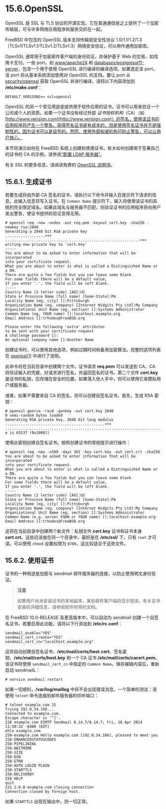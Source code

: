 # 15.6.OpenSSL

OpenSSL 是 SSL 与 TLS 协议的开源实现。它在普通通信层之上提供了一个加密传输层，可与许多网络应用程序和服务交织在一起。

FreeBSD 中包含的 OpenSSL 版本支持传输层安全性协议 1.0/1.1/1.2/1.3（TLSv1/TLSv1.1/TLSv1.2/TLSv1.3）网络安全协议，可以用作通用加密库。

OpenSSL 通常用于加密邮件客户端的身份验证，并保护基于 Web 的交易，如信用卡支付。一些 port，如 [www/apache24](https://cgit.freebsd.org/ports/tree/www/apache24/pkg-descr) 和 [databases/postgresql11-server](https://cgit.freebsd.org/ports/tree/databases/postgresql11-server/pkg-descr)，包含一个用于使用 OpenSSL 进行编译的编译选项。如果选定该 port，该 port 将从基本系统添加使用对 OpenSSL 的支持。要让 port 从 [security/openssl](https://cgit.freebsd.org/ports/tree/security/openssl/pkg-descr) 获取 OpenSSL 并进行编译，请将以下内容添加到 **/etc/make.conf**：

```
DEFAULT_VERSIONS+= ssl=openssl
```

OpenSSL 的另一个常见用途是提供用于软件应用的证书。证书可以用来验证一个公司或个人的资质。如果一个证书没有经过外部 _证书授权机构_（CA）（如 [http://www.verisign.com](http://www.verisign.com)）的签名，使用该证书的应用程序将产生一个警告。获得签名证书是有成本的，但是使用签名证书并不是强制性的，因为证书可以是自签的。然而，使用外部权威机构可防止警告，可以让用户放心。

本节将演示如何在 FreeBSD 系统上创建和使用证书。有关如何创建用于签署自己的证书的 CA 的示例，请参阅[“配置 LDAP 服务器”](https://docs.freebsd.org/en/books/handbook/network-servers/index.html#ldap-config)。

有关 SSL 的更多信息，请阅读免费的 [OpenSSL 说明书](https://www.feistyduck.com/books/openssl-cookbook/)。

## 15.6.1. 生成证书

若要生成将由外部 CA 签名的证书，请执行以下命令并输入在提示符下请求的信息。此输入信息将写入证书。在 `Common Name` 提示符下，输入将使用该证书的系统的完全限定域名。如果此域名与服务器不匹配，则验证证书的应用程序将向用户发出警告，使证书提供的验证变得无用。

```
# openssl req -new -nodes -out req.pem -keyout cert.key -sha256 -newkey rsa:2048
Generating a 2048 bit RSA private key
..................+++
.............................................................+++
writing new private key to 'cert.key'
-----
You are about to be asked to enter information that will be incorporated
into your certificate request.
What you are about to enter is what is called a Distinguished Name or a DN.
There are quite a few fields but you can leave some blank
For some fields there will be a default value,
If you enter '.', the field will be left blank.
-----
Country Name (2 letter code) [AU]:US
State or Province Name (full name) [Some-State]:PA
Locality Name (eg, city) []:Pittsburgh
Organization Name (eg, company) [Internet Widgits Pty Ltd]:My Company
Organizational Unit Name (eg, section) []:Systems Administrator
Common Name (eg, YOUR name) []:localhost.example.org
Email Address []:trhodes@FreeBSD.org

Please enter the following 'extra' attributes
to be sent with your certificate request
A challenge password []:
An optional company name []:Another Name
```

创建证书时，可以使用其他选项，例如过期时间和备用加密算法。完整的选项列表在 [openssl(1)](https://www.freebsd.org/cgi/man.cgi?query=openssl&sektion=1&format=html) 中进行了说明。

此命令将在当前目录中创建两个文件。证书请求 **req.pem** 可以发送到 CA，CA 将验证输入的凭据，对请求进行签名，并返回签名的证书。第二个文件 **cert.key** 是证书的私钥，应存储在安全的位置。如果落入他人手中，则可以使用它来模拟用户或服务器。

或者，如果不需要来自 CA 的签名，则可以创建自签名证书。首先，生成 RSA 密钥：

```
# openssl genrsa -rand -genkey -out cert.key 2048
0 semi-random bytes loaded
Generating RSA private key, 2048 bit long modulus
.............................................+++
.................................................................................................................+++
e is 65537 (0x10001)
```

使用此密钥创建自签名证书。按照创建证书的常规提示进行操作：

```
# openssl req -new -x509 -days 365 -key cert.key -out cert.crt -sha256
You are about to be asked to enter information that will be incorporated
into your certificate request.
What you are about to enter is what is called a Distinguished Name or a DN.
There are quite a few fields but you can leave some blank
For some fields there will be a default value,
If you enter '.', the field will be left blank.
-----
Country Name (2 letter code) [AU]:US
State or Province Name (full name) [Some-State]:PA
Locality Name (eg, city) []:Pittsburgh
Organization Name (eg, company) [Internet Widgits Pty Ltd]:My Company
Organizational Unit Name (eg, section) []:Systems Administrator
Common Name (e.g. server FQDN or YOUR name) []:localhost.example.org
Email Address []:trhodes@FreeBSD.org
```

这将在当前目录中创建两个新文件：私钥文件 **cert.key** 证书和证书本身 **cert.crt**。这些应该放在同一个目录中，最好是在 **/etc/ssl/** 下，只有 `root` 才可读。可以使用 `chmod` 设置权限为 `0700`，这比较适合于这些文件。

## 15.6.2. 使用证书

证书的一种用途是加密与 sendmail 邮件服务器的连接，以防止使用明文身份验证。

> **注意**
>
> 如果用户尚未安装证书的本地副本，某些邮件客户端将显示错误。有关证书安装的详细信息，请参阅软件附带的文档。

在 FreeBSD 10.0-RELEASE 及更高版本中。可以自动为 sendmail 创建一个自签名证书。若要启用此功能，请将以下行添加到 **/etc/rc.conf**：

```
sendmail_enable="YES"
sendmail_cert_create="YES"
sendmail_cert_cn="localhost.example.org"
```

这将自动创建自签名证书，**/etc/mail/certs/host.cert**、签名密钥、**/etc/mail/certs/host.key** 和一个 CA 证书 **/etc/mail/certs/cacert.pem**。该证书将使用 `sendmail_cert_cn` 中指定的 `Common Name`。保存编辑内容后，重新启动 sendmailL：

```
# service sendmail restart
```

如果一切顺利，**/var/log/maillog** 中将不会出现错误消息。一个简单的测试：请使用 `telnet` 命令连接到邮件服务器的侦听端口：

```
# telnet example.com 25
Trying 192.0.34.166...
Connected to example.com.
Escape character is '^]'.
220 example.com ESMTP Sendmail 8.14.7/8.14.7; Fri, 18 Apr 2014 11:50:32 -0400 (EDT)
ehlo example.com
250-example.com Hello example.com [192.0.34.166], pleased to meet you
250-ENHANCEDSTATUSCODES
250-PIPELINING
250-8BITMIME
250-SIZE
250-DSN
250-ETRN
250-AUTH LOGIN PLAIN
250-STARTTLS
250-DELIVERBY
250 HELP
quit
221 2.0.0 example.com closing connection
Connection closed by foreign host.
```

如果 `STARTTLS` 出现在输出中，则一切正常。